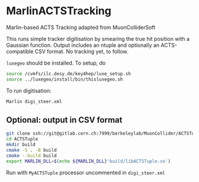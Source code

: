 # MarlinACTSTracking
Marlin-based ACTS Tracking adapted from MuonColliderSoft

This runs simple tracker digitisation by smearing the true hit position with a Gaussian function. Output includes an ntuple and optionally an ACTS-compatible CSV format.
No tracking yet, to follow.

`luxegeo` should be installed.
To setup, do
```bash
source /cvmfs/ilc.desy.de/key4hep/luxe_setup.sh
source ../luxegeo/install/bin/thisluxegeo.sh
```

To run digitisation:
```bash
Marlin digi_steer.xml
```

## Optional: output in CSV format 
```bash
git clone ssh://git@gitlab.cern.ch:7999/berkeleylab/MuonCollider/ACTSTuple.git
cd ACTSTuple
mkdir build
cmake -S . -B build
cmake --build build
export MARLIN_DLL=$(echo ${MARLIN_DLL}'build/libACTSTuple.so')
```
Run with `MyACTSTuple` processor uncommented in `digi_steer.xml`

